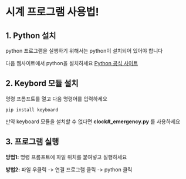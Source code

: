 # 시계 프로그램 사용법!

## 1. Python 설치

   python 프로그램을 실행하기 위해서는 python이 설치되어 있어야 합니다
   
   다음 웹사이트에서 python을 설치하세요
   [Python 공식 사이트](https://www.python.org)

## 2. Keybord 모듈 설치

   명령 프롬프트를 열고 다음 명령어를 입력하세요
   ```
   pip install keyboard
   ```
   만약 keyboard 모듈을 설치할 수 없다면 **clock#_emergency.py** 를 사용하세요

## 3. 프로그램 실행

   **방법1:** 명령 프롬프트에 파일 위치를 붙여넣고 실행하세요
   
   **방법2:** 파일 우클릭 -> 연결 프로그램 클릭 -> python 클릭

   
   
